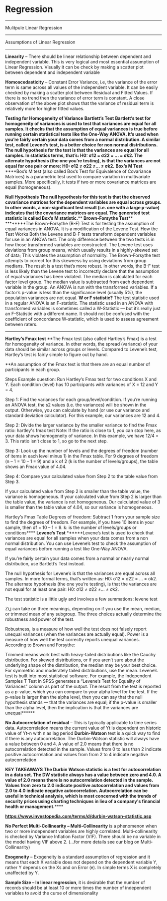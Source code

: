 # Regression
****
Mulitpule Linear Regression
********
Assumptions of Linear Regression
********
**Linearity** – There should be linear relationship between dependent and independent variable. This is very logical and most essential assumption of Linear Regression. Visually it can be check by making a scatter plot between dependent and independent variable

**Homoscedasticity** – Constant Error Variance, i.e, the variance of the error term is same across all values of the independent variable. It can be easily checked by making a scatter plot between Residual and Fitted Values. If there is no trend then the variance of error term is constant.
A close observation of the above plot shows that the variance of residual term is relatively more for higher fitted values. 

****Testing for Homogeneity of Variance****
**Bartlett’s Test**
**Bartlett’s test for homogeneity of variances is used to test that variances are equal for all samples. It checks that the assumption of equal variances is true before running certain statistical tests like the One-Way ANOVA. It’s used when you’re fairly certain your data comes from a normal distribution. A similar test, called Levene’s test, is a better choice for non normal distributions.**
**The null hypothesis for the test is that the variances are equal for all samples. In statistics terms, that’s:
H0: σ12 = σ22 = … = σk2.
The alternate hypothesis (the one you’re testing), is that the variances are not equal for one pair or more:
H0: σ12 ≠ σ22 ≠… ≠ σk2.**
**Box’s M Test**
   ****Box’s M test (also called Box’s Test for Equivalence of Covariance Matrices) is a parametric test used to compare variation in multivariate samples. More specifically, it tests if two or more covariance matrices are equal (homogeneous).

**Null Hypothesis
The null hypothesis for this test is that the observed covariance matrices for the dependent variables are equal across groups. In other words, a non-significant test result (i.e. one with a large p-value) indicates that the covariance matrices are equal. The generated test statistic is called Box’s M statistic.****
****Brown-Forsythe Test******
********The Brown-Forsythe (B-F) Test is for testing the assumption of equal variances in ANOVA. It is a modification of the Levene Test.
How the Test Works
Both the Levene and B-F tests transform dependent variables for use in an ANOVA test. The only difference between the two tests is in how those transformed variables are constructed. The Levene test uses deviations from group means, which usually results in a highly-skewed set of data; This violates the assumption of normality. The Brown-Forsythe test attempts to correct for this skewness by using deviations from group medians. The result is a test that’s more robust. In other words, the B-F test is less likely than the Levene test to incorrectly declare that the assumption of equal variances has been violated.
The median is calculated for each factor level group.
The median value is subtracted from each dependent variable in the group.
An ANOVA is run with the transformed variables. If a factor’s p-value is less than the significance level (usually 5%), the population variances are not equal.
****W or F statistic?****
The test statistic used in a regular ANOVA is an F-statistic. The statistic used in an ANOVA with transformed variables is sometimes called a W-Statistic — but it’s really just an F-Statistic with a different name. It should not be confused with the coefficient of concordance W-statistic, which is used to assess agreement between raters.
********
**Hartley’s Fmax test**
  **The Fmax test (also called Hartley’s Fmax) is a test for homogeneity of variance. In other words, the spread (variance) of your data should be similar across groups or levels. Compared to Levene’s test, Hartley’s test is fairly simple to figure out by hand.

**An assumption of the Fmax test is that there are an equal number of participants in each group.

Steps
Example question: Run Hartley’s Fmax test for two conditions X and Y. Each condition (level) has 10 participants with variances of X = 12 and Y = 4.

Step 1: Find the variances for each group/level/condition. If you’re running an ANOVA test, the s2 values (i.e. the variances) will be shown in the output. Otherwise, you can calculate by hand (or use our variance and standard deviation calculator).
For this example, our variances are 12 and 4.

Step 2: Divide the larger variance by the smaller variance to find the Fmax ratio:
hartley's fmax test
Note: If the ratio is close to 1, you can stop here, as your data shows homogeneity of variance.
In this example, we have 12/4 = 3. This ratio isn’t close to 1, so go to the next step.



Step 3: Look up the number of levels and the degrees of freedom (number of items in each level minus 1) in the Fmax table.
For 9 degrees of freedom (n – 1 = 10 – 1 = 9) and a k of 2 (k is the number of levels/groups), the table shows an Fmax value of 4.04.

Step 4: Compare your calculated value from Step 2 to the table value from Step 3.

If your calculated value from Step 2 is smaller than the table value, the variance is homogeneous.
If your calculated value from Step 2 is larger than the table value, the variance is not homogeneous.
Our calculated value of 3 is smaller than the table value of 4.04, so our variance is homogeneous.

Hartley’s Fmax Table
Degrees of freedom: Subtract 1 from your sample size to find the degrees of freedom. For example, if you have 10 items in your sample, then df = 10 – 1 = 9.
k: is the number of levels/groups or conditions****
**Levene’s Test**
******Levene’s test is used to check that variances are equal for all samples when your data comes from a non normal distribution. You can use Levene’s test to check the assumption of equal variances before running a test like One-Way ANOVA.

If you’re fairly certain your data comes from a normal or nearly normal distribution, use Bartlett’s Test instead.



The null hypothesis for Levene’s is that the variances are equal across all samples. In more formal terms, that’s written as:
H0: σ12 = σ22 = … = σk2.
The alternate hypothesis (the one you’re testing), is that the variances are not equal for at least one pair:
H0: σ12 ≠ σ22 ≠… ≠ σk2.



The test statistic is a little ugly and involves a few summations:
levene test


Zi,j can take on three meanings, depending on if you use the mean, median, or trimmed mean of any subgroup. The three choices actually determine the robustness and power of the test.

Robustness, is a measure of how well the test does not falsely report unequal variances (when the variances are actually equal).
Power is a measure of how well the test correctly reports unequal variances.
According to Brown and Forsythe:

Trimmed means work best with heavy-tailed distributions like the Cauchy distribution.
For skewed distributions, or if you aren’t sure about the underlying shape of the distribution, the median may be your best choice.
For symmetric and moderately tailed distributions, use the mean.
Levene’s test is built into most statistical software. For example, the Independent Samples T Test in SPSS generates a “Levene’s Test for Equality of Variances” column as part of the output. The result from the test is reported as a p-value, which you can compare to your alpha level for the test. If the p-value is larger than the alpha level, then you can say that the null hypothesis stands — that the variances are equal; if the p-value is smaller than the alpha level, then the implication is that the variances are unequal******

**No Autocorrelation of residual** – This is typically applicable to time series data. Autocorrelation means the current value of Yt is dependent on historic value of Yt-n with n as lag period
**Durbin-Watson** test is a quick way to find if there is any autocorrelation.
The Durbin-Watson statistic will always have a value between 0 and 4. A value of 2.0 means that there is no autocorrelation detected in the sample. Values from 0 to less than 2 indicate positive autocorrelation and values from from 2 to 4 indicate negative autocorrelation

****KEY TAKEAWAYS
The Durbin Watson statistic is a test for autocorrelation in a data set.
The DW statistic always has a value between zero and 4.0.
A value of 2.0 means there is no autocorrelation detected in the sample. Values from zero to 2.0 indicate positive autocorrelation and values from 2.0 to 4.0 indicate negative autocorrelation.
Autocorrelation can be useful in technical analysis, which is most concerned with the trends of security prices using charting techniques in lieu of a company's financial health or management.********

****https://www.investopedia.com/terms/d/durbin-watson-statistic.asp****

**No Perfect Multi-Collinearity – Multi-Collinearity** is a phenomenon when two or more independent variables are highly correlated. Multi-collinearity is checked by Variance Inflation Factor (VIF). There should be no variable in the model having VIF above 2. (…for more details see our blog on Multi-Collinearity)

**Exogeneity** – Exogeneity is a standard assumption of regression and it means that each X variable does not depend on the dependent variable Y, rather Y depends on the Xs and on Error (e). In simple terms X is completely unaffected by Y.

**Sample Size – In linear regression**, it is desirable that the number of records should be at least 10 or more times the number of independent variables to avoid the curse of dimensionality
